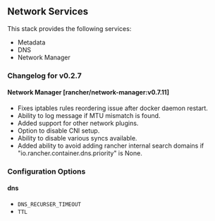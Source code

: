 ## Network Services

This stack provides the following services:

* Metadata
* DNS
* Network Manager

### Changelog for v0.2.7

#### Network Manager [rancher/network-manager:v0.7.11]
* Fixes iptables rules reordering issue after docker daemon restart.
* Ability to log message if MTU mismatch is found.
* Added support for other network plugins.
* Option to disable CNI setup.
* Ability to disable various syncs available.
* Added ability to avoid adding rancher internal search domains if "io.rancher.container.dns.priority" is None.

### Configuration Options

#### dns

* `DNS_RECURSER_TIMEOUT`
* `TTL`
